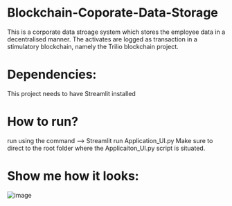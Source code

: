 # Blockchain-Coporate-Data-Storage
This is a corporate data stroage system which stores the employee data in a decentralised manner. The activates are logged as transaction in a stimulatory blockchain, namely the Trilio blockchain project. 

# Dependencies:
This project needs to have Streamlit installed 

# How to run?
run using the command --> Streamlit run Application_UI.py
Make sure to direct to the root folder where the Applicaiton_UI.py script is situated.


# Show me how it looks:

![image](https://user-images.githubusercontent.com/68814937/208749994-e645837d-7583-4157-9baa-285082580613.png)
